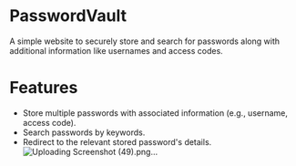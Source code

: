 # PasswordVault
A simple website to securely store and search for passwords along with additional information like usernames and access codes.

# Features
- Store multiple passwords with associated information (e.g., username, access code).
- Search passwords by keywords.
- Redirect to the relevant stored password's details.
![Uploading Screenshot (49).png…]()
